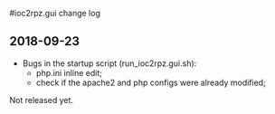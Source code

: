 #ioc2rpz.gui change log

## 2018-09-23
- Bugs in the startup script (run_ioc2rpz.gui.sh):
	- php.ini inline edit;
	- check if the apache2 and php configs were already modified;

Not released yet.